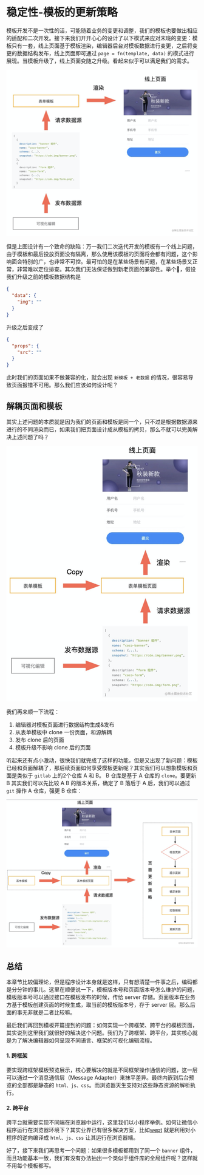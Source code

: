 # 稳定性-模板的更新策略
模板开发不是一次性的活，可能随着业务的变更和调整，我们的模板也要做出相应的适配和二次开发。接下来我们开开心心的设计了以下模式来应对末班的变更：模板只有一套，线上页面基于模板渲染，编辑器后台对模板数据进行变更，之后将变更的数据结构发布，线上页面即可通过 `page = fn(template, data)` 的模式进行展现。当模板升级了，线上页面变随之升级。看起来似乎可以满足我们的需求。

![](./assets/064067948cc64703825cad3163cdf634~tplv-k3u1fbpfcp-watermark.png)

但是上图设计有一个致命的缺陷：万一我们二次迭代开发的模板有一个线上问题，由于模板和最后投放页面没有隔离，那么使用该模板的页面将会都有问题，这个影响面会特别的广，也非常不可控。最可怕的是在某些场景有问题，在某些场景又正常，非常难以定位排查。其次我们无法保证做到新老页面的兼容性。举个🌰，假设我们升级之前的模板数据结构是
```json
{
  "data": {
    "img": ""
  }
}
```
升级之后变成了
```json
{
  "props": {
    "src": ""
  }
}
```
此时我们的页面如果不做兼容的化，就会出现 `新模板 + 老数据` 的情况，很容易导致页面报错不可用。那么我们应该如何设计呢？

## 解耦页面和模板
其实上述问题的本质就是因为我们的页面和模板是同一个，只不过是根据数据源来进行的不同渲染而已，如果我们把页面设计成从模板的拷贝，那么不就可以完美解决上述问题了吗？

![](./assets/458c1bef91bb42cab6023775e26e5507~tplv-k3u1fbpfcp-watermark.png)

我们再来顺一下流程：
1. 编辑器对模板页面进行数据结构生成&发布
2. 从表单模板中 clone 一份页面，和源解耦
3. 发布 clone 后的页面
4. 模板升级不影响 clone 后的页面

听起来还有点小激动，很快我们就完成了这样的功能，但是又出现了新问题：模板已经和页面解耦了，那后续页面如何享受模板更新呢？其实我们可以想象模板和页面是类似于 `gitlab` 上的2个仓库 A 和 B。 B 仓库是基于 A 仓库的 `clone`。要更新 B 其实我们可以先比较 A B 的版本关系，确定了 B 落后于 A 后，我们可以通过 `git` 操作 A 仓库，强更 B 仓库：

![](./assets/accb8abfb78a449fbec9aa014d05f104~tplv-k3u1fbpfcp-watermark.png)

## 总结
本章节比较偏理论，但是程序设计本身就是这样，只有想清楚一件事之后，编码都是分分钟的事儿。这里在顺便说一下，模板版本号和页面版本号怎么维护的问题，模板版本号可以通过接口在模板发布的时候，传给 server 存储。页面版本在业务方基于模板创建页面的时候生成，取当前的模板版本号，存于 server 层。那么后面的事无非就是二者比较嘛。

最后我们再回到模板开篇提到的问题：如何实现一个跨框架、跨平台的模板页面，其实说到这里我们就很好的解决这个问题。我们为了跨框架、跨平台，其实核心就是为了解决编辑器如何呈现不同语言、框架的可视化编辑流程。

#### 1. 跨框架
要实现跨框架模板预览展示，核心要解决的就是不同框架操作通信的问题，这一层可以通过一个消息通信层（Message Adapter）来抹平差异。最终内嵌到后台预览的全部都是静态的 `html、js、css`。而浏览器天生支持对这些静态资源的解析执行。

#### 2. 跨平台
跨平台就需要实现不同端在浏览器中运行，这里我们以小程序举例。如何让微信小程序运行在浏览器环境下？其实业界已有很多解决方案，比如[wept](https://github.com/wetools/wept) 就是利用对小程序的逆向编译成 `html、js、css` 让其运行在浏览器端。

好了，接下来我们再思考一个问题：如果很多模板都用到了同一个 `banner` 组件，而且功能基本一致，我们有没有办法抽出一个类似于组件库的全局组件呢？这样就不用每个模板都写。
